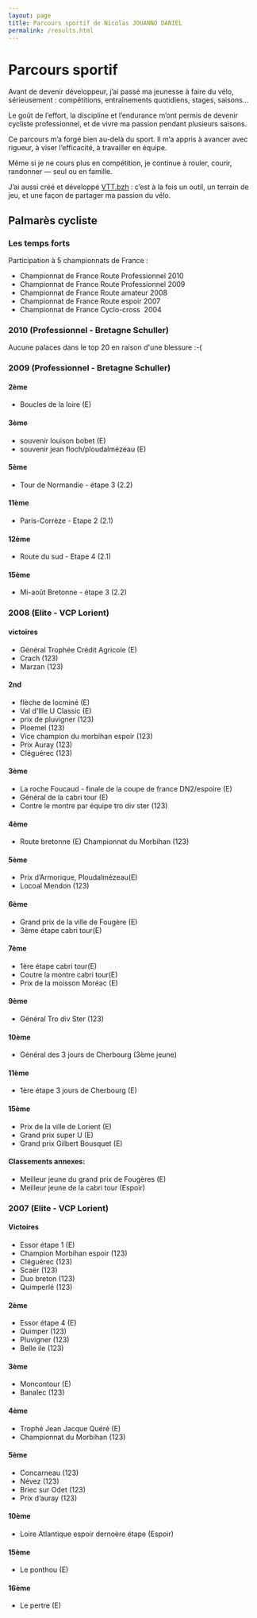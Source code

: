 ```yaml
---
layout: page
title: Parcours sportif de Nicolas JOUANNO DANIEL
permalink: /results.html
---
```


# Parcours sportif

Avant de devenir développeur, j’ai passé ma jeunesse à faire du vélo, sérieusement : compétitions, entraînements quotidiens, stages, saisons…

Le goût de l’effort, la discipline et l’endurance m’ont permis de devenir cycliste professionnel, et de vivre ma passion pendant plusieurs saisons.

Ce parcours m’a forgé bien au-delà du sport. Il m’a appris à avancer avec rigueur, à viser l’efficacité, à travailler en équipe.

Même si je ne cours plus en compétition, je continue à rouler, courir, randonner — seul ou en famille.

J’ai aussi créé et développé [VTT.bzh](https://vtt.bzh/) : c’est à la fois un outil, un terrain de jeu, et une façon de partager ma passion du vélo.

## Palmarès cycliste

### Les temps forts

Participation à 5 championnats de France :

- Championnat de France Route Professionnel 2010
- Championnat de France Route Professionnel 2009
- Championnat de France Route amateur 2008
- Championnat de France Route espoir 2007
- Championnat de France Cyclo-cross  2004

### 2010 (Professionnel - Bretagne Schuller)

Aucune palaces dans le top 20 en raison d'une blessure :-(

### 2009 (Professionnel - Bretagne Schuller)

#### 2ème

- Boucles de la loire (E)

#### 3ème

- souvenir louison bobet (E)
- souvenir jean floch/ploudalmézeau (E)

#### 5ème

- Tour de Normandie - étape 3 (2.2)

#### 11ème

- Paris-Corrèze - Etape 2 (2.1)

#### 12ème

- Route du sud - Etape 4 (2.1)

#### 15ème

- Mi-août Bretonne - étape 3 (2.2)

### 2008 (Elite - VCP Lorient)

#### victoires

- Général Trophée Crédit Agricole (E)
- Crach (123)
- Marzan (123)

#### 2nd

- flèche de locminé (E)
- Val d'Ille U Classic (E)
- prix de pluvigner (123)
- Ploemel (123)
- Vice champion du morbihan espoir (123)
- Prix Auray (123)
- Cléguérec (123)

#### 3ème

- La roche Foucaud - finale de la coupe de france DN2/espoire (E)
- Général de la cabri tour (E)
- Contre le montre par équipe tro div ster (123)

#### 4ème

- Route bretonne (E) Championnat du Morbihan (123)

#### 5ème

- Prix d’Armorique, Ploudalmézeau(E)
- Locoal Mendon (123)

#### 6ème

- Grand prix de la ville de Fougère (E)
- 3ème étape cabri tour(E)

#### 7ème

- 1ère étape cabri tour(E)
- Coutre la montre cabri tour(E)
- Prix de la moisson Moréac (E)

#### 9ème

- Général Tro div Ster (123)

#### 10ème

- Général des 3 jours de Cherbourg (3ème jeune)

#### 11ème

- 1ère étape 3 jours de Cherbourg (E)

#### 15ème

- Prix de la ville de Lorient (E)
- Grand prix super U (E)
- Grand prix Gilbert Bousquet (E)

#### Classements annexes:

- Meilleur jeune du grand prix de Fougères (E)
- Meilleur jeune de la cabri tour (Espoir)

### 2007 (Elite - VCP Lorient)

#### Victoires

- Essor étape 1 (E)
- Champion Morbihan espoir (123)
- Cléguérec (123)
- Scaër (123)
- Duo breton (123)
- Quimperlé (123)

#### 2ème

- Essor étape 4 (E)
- Quimper (123)
- Pluvigner (123)
- Belle ile (123)

#### 3ème

- Moncontour (E)
- Banalec (123)

#### 4ème

- Trophé Jean Jacque Quéré (E)
- Championnat du Morbihan (123)

#### 5ème

- Concarneau (123)
- Névez (123)
- Briec sur Odet (123)
- Prix d’auray (123)

#### 10ème

- Loire Atlantique espoir dernoère étape (Espoir)

#### 15ème

- Le ponthou (E)

#### 16ème

- Le pertre (E)

